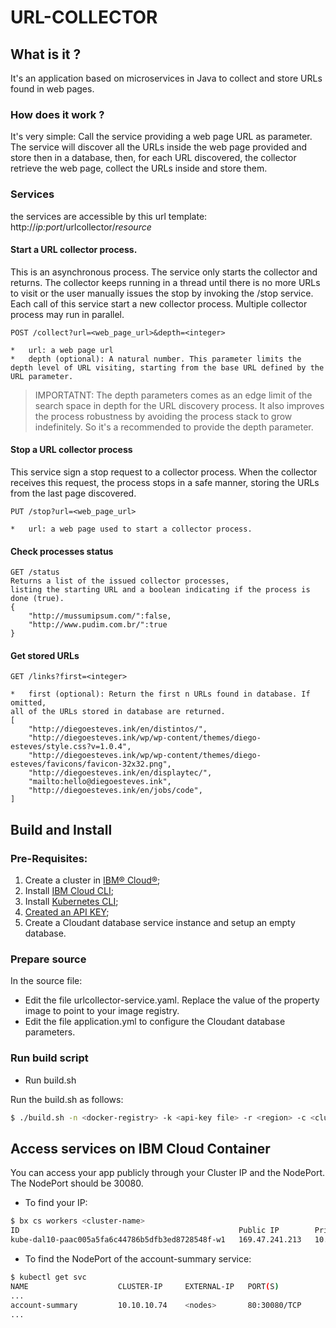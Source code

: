 # URL-COLLECTOR

## What is it ?

It's an application based on microservices in Java to collect and store URLs found in web pages.

### How does it work ?

It's very simple:  Call the service </collect> providing a web page URL as parameter. The service will discover all the URLs inside the web page provided and store then in a database, then, for each URL discovered, the collector retrieve the web page, collect the URLs inside and store them.  

### Services

the services are accessible by this url template: http://_ip:port_/urlcollector/_resource_

#### Start a URL collector process.

This is an asynchronous process. The service only starts the collector and returns. The collector keeps running in a thread until there is no more URLs to visit or the user manually issues the stop by invoking the /stop service.
Each call of this service start a new collector process.  Multiple collector process may run in parallel.   

```bashp
POST /collect?url=<web_page_url>&depth=<integer>

*   url: a web page url 
*   depth (optional): A natural number. This parameter limits the depth level of URL visiting, starting from the base URL defined by the URL parameter.  

```

> IMPORTATNT: The depth parameters comes as an edge limit of the search space in depth for the URL discovery process. It also improves the process robustness by avoiding the process stack to grow indefinitely. So it's a recommended to provide the depth parameter.   

#### Stop a URL collector process

This service sign a stop request to a collector process. When the collector receives this request, the process stops in a safe manner, storing the URLs from the last page discovered.

 ```bashp
PUT /stop?url=<web_page_url>

*   url: a web page used to start a collector process.

```

#### Check processes status

```bashp
GET /status
Returns a list of the issued collector processes, 
listing the starting URL and a boolean indicating if the process is done (true). 
{
	"http://mussumipsum.com/":false,
	"http://www.pudim.com.br/":true
}

```

#### Get stored URLs

```bashp
GET /links?first=<integer>

*   first (optional): Return the first n URLs found in database. If omitted, 
all of the URLs stored in database are returned.  
[
    "http://diegoesteves.ink/en/distintos/",
    "http://diegoesteves.ink/wp/wp-content/themes/diego-esteves/style.css?v=1.0.4",
    "http://diegoesteves.ink/wp/wp-content/themes/diego-esteves/favicons/favicon-32x32.png",
    "http://diegoesteves.ink/en/displaytec/",
    "mailto:hello@diegoesteves.ink",
    "http://diegoesteves.ink/en/jobs/code",
]
```

## Build and Install

### Pre-Requisites:

1.  Create a cluster in [IBM® Cloud®](https://www.ibm.com/cloud/);
2.  Install [IBM Cloud CLI](https://console.bluemix.net/docs/cli/reference/bluemix_cli/get_started.html#getting-started);
3.  Install [Kubernetes CLI](https://kubernetes.io/docs/user-guide/prereqs/);
4.  [Created an API KEY](https://console.bluemix.net/docs/iam/login_fedid.html#federated_id);
5.  Create a Cloudant database service instance and setup an empty database.

### Prepare source
 
 In the source file:

*  Edit the file urlcollector-service.yaml. Replace the value of the property image to point to your image registry.
*  Edit the file application.yml to configure the Cloudant database parameters.
 
### Run build script 
 
*  Run build.sh

Run the build.sh as follows:
```bash
$ ./build.sh -n <docker-registry> -k <api-key file> -r <region> -c <cluster-name>
```
## Access services on IBM Cloud Container

You can access your app publicly through your Cluster IP and the NodePort. The NodePort should be 30080.

* To find your IP:
```bash
$ bx cs workers <cluster-name>
ID                                                 Public IP        Private IP      Machine Type   State    Status   
kube-dal10-paac005a5fa6c44786b5dfb3ed8728548f-w1   169.47.241.213   10.177.155.13   free           normal   Ready  
```
* To find the NodePort of the account-summary service:
```bash
$ kubectl get svc
NAME                    CLUSTER-IP     EXTERNAL-IP   PORT(S)                                                                      AGE
...
account-summary         10.10.10.74    <nodes>       80:30080/TCP                                                                 2d
...
```
